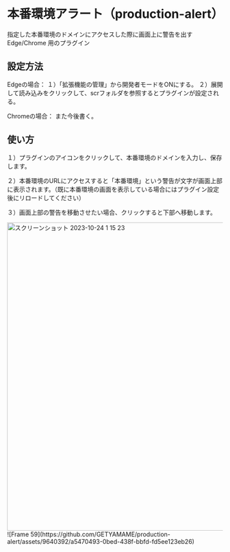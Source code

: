 # 本番環境アラート（production-alert）

指定した本番環境のドメインにアクセスした際に画面上に警告を出す Edge/Chrome 用のプラグイン

## 設定方法
Edgeの場合：
１）「拡張機能の管理」から開発者モードをONにする。
２）展開して読み込みをクリックして、scrフォルダを参照するとプラグインが設定される。

Chromeの場合：
また今後書く。

## 使い方

１）プラグインのアイコンをクリックして、本番環境のドメインを入力し、保存します。

２）本番環境のURLにアクセスすると「本番環境」という警告が文字が画面上部に表示されます。（既に本番環境の画面を表示している場合にはプラグイン設定後にリロードしてください）

３）画面上部の警告を移動させたい場合、クリックすると下部へ移動します。

<img width="720" alt="スクリーンショット 2023-10-24 1 15 23" src="https://github.com/GETYAMAME/production-alert/assets/9640392/927715ac-c30c-42cb-b186-07458cbc3944">
![Frame 59](https://github.com/GETYAMAME/production-alert/assets/9640392/a5470493-0bed-438f-bbfd-fd5ee123eb26)
